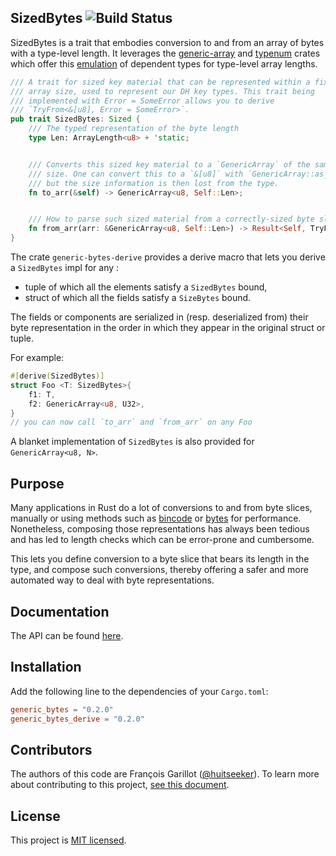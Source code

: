 ##  SizedBytes ![Build Status](https://github.com/huitseeker/generic-array-derive/workflows/Rust%20CI/badge.svg)

SizedBytes is a trait that embodies conversion to and from an array of bytes
with a type-level length. It leverages the
[generic-array](https://github.com/fizyk20/generic-array) and
[typenum](https://github.com/paholg/typenum) crates which offer this
[emulation](https://doi.org/10.1017/S0956796802004355) of dependent types for
type-level array lengths.

```rust
/// A trait for sized key material that can be represented within a fixed byte
/// array size, used to represent our DH key types. This trait being
/// implemented with Error = SomeError allows you to derive
/// `TryFrom<&[u8], Error = SomeError>`.
pub trait SizedBytes: Sized {
    /// The typed representation of the byte length
    type Len: ArrayLength<u8> + 'static;


    /// Converts this sized key material to a `GenericArray` of the same
    /// size. One can convert this to a `&[u8]` with `GenericArray::as_slice()`
    /// but the size information is then lost from the type.
    fn to_arr(&self) -> GenericArray<u8, Self::Len>;


    /// How to parse such sized material from a correctly-sized byte slice.
    fn from_arr(arr: &GenericArray<u8, Self::Len>) -> Result<Self, TryFromSizedBytesError>;
}
```

The crate `generic-bytes-derive` provides a derive macro that lets you derive a
`SizedBytes` impl for any :

- tuple of which all the elements satisfy a `SizedBytes` bound,
- struct of which all the fields satisfy a `SizeBytes` bound.

The fields or components are serialized in (resp. deserialized from) their byte
representation in the order in which they appear in the original struct or
tuple.

For example:

```rust
#[derive(SizedBytes)]
struct Foo <T: SizedBytes>{
    f1: T,
    f2: GenericArray<u8, U32>,
}
// you can now call `to_arr` and `from_arr` on any Foo
```

A blanket implementation of `SizedBytes` is also provided for `GenericArray<u8, N>`.

Purpose
----------

Many applications in Rust do a lot of conversions to and from byte slices,
manually or using methods such as [bincode](https://github.com/servo/bincode)
or [bytes](https://github.com/serde-rs/bytes) for performance. Nonetheless,
composing those representations has always been tedious and has led to length
checks which can be error-prone and cumbersome.

This lets you define conversion to a byte slice that bears its length in the
type, and compose such conversions, thereby offering a safer and more automated
way to deal with byte representations.

Documentation
-------------

The API can be found [here](https://docs.rs/generic-array-derive/).

Installation
------------

Add the following line to the dependencies of your `Cargo.toml`:

```toml
generic_bytes = "0.2.0"
generic_bytes_derive = "0.2.0"
```

Contributors
------------

The authors of this code are François Garillot ([@huitseeker](https://github.com/huitseeker)).
To learn more about contributing to this project, [see this document](./CONTRIBUTING.md).

License
-------

This project is [MIT licensed](./LICENSE).
